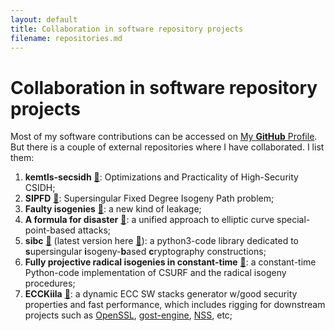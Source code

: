 ```yaml
---
layout: default
title: Collaboration in software repository projects
filename: repositories.md
--- 
```


# Collaboration in software repository projects

Most of my software contributions can be accessed on [My **GitHub** Profile](https://github.com/JJChiDguez). But there is a couple of external repositories where I have collaborated. I list them:

1. **kemtls-secsidh** [&#128279;](https://github.com/kemtls-secsidh): Optimizations and Practicality of High-Security CSIDH;
2. **SIPFD** [&#128279;](https://github.com/TheSIPFDTeam/SIPFD): Supersingular Fixed Degree Isogeny Path problem;
3. **Faulty isogenies** [&#128279;](https://github.com/FaultyIsogenies/faulty-isogeny-code): a new kind of leakage;
4. **A formula for disaster** [&#128279;](https://github.com/crocs-muni/formula-for-disaster): a unified approach to elliptic curve special-point-based attacks;
5. **sibc** [&#128279;](https://pypi.org/project/sibc/) (latest version here [&#128279;](https://github.com/JJChiDguez/sibc)): a python3-code library dedicated to **s**upersingular **i**sogeny-**b**ased **c**ryptography constructions;
6. **Fully projective radical isogenies in constant-time** [&#128279;](https://github.com/Krijn-math/Constant-time-CSURF-CRADS): a constant-time Python-code implementation of CSURF and the radical isogeny procedures;
7. **ECCKiila** [&#128279;](https://gitlab.com/nisec/ecckiila): a dynamic ECC SW stacks generator w/good security properties and fast performance, which includes rigging for downstream projects such as [OpenSSL](https://github.com/openssl/openssl/), [gost-engine](https://github.com/gost-engine/engine), [NSS](https://hg.mozilla.org/projects/nss/), etc;
